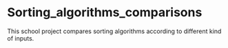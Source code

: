 # Sorting_algorithms_comparisons
 This school project compares sorting algorithms according to different kind of inputs.
